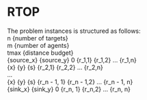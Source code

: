 # RTOP
The problem instances is structured as follows:\
n {number of targets}\
m {number of agents}\
tmax {distance budget}\
{source_x} {source_y} 0 {r_1,1} {r_1,2} ... {r_1,n}\
{x} {y} {s} {r_2,1} {r_2,2} ... {r_2,n}\
... \
{x} {y} {s} {r_n - 1, 1} {r_n - 1,2} ... {r_n - 1, n}\
{sink_x} {sink_y} 0 {r_n, 1} {r_n,2} ... {r_n, n}

